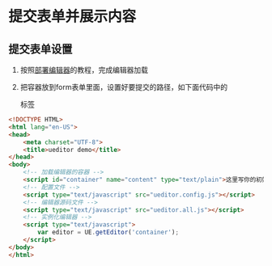 # 提交表单并展示内容

## 提交表单设置

1. 按照[部署编辑器](部署编辑器.md "部署编辑器")的教程，完成编辑器加载

2. 把容器放到form表单里面，设置好要提交的路径，如下面代码中的<form>标签

```html
<!DOCTYPE HTML>
<html lang="en-US">
<head>
	<meta charset="UTF-8">
	<title>ueditor demo</title>
</head>
<body>
	<!-- 加载编辑器的容器 -->
	<script id="container" name="content" type="text/plain">这里写你的初始化内容</script>
	<!-- 配置文件 -->
	<script type="text/javascript" src="ueditor.config.js"></script>
	<!-- 编辑器源码文件 -->
	<script type="text/javascript" src="ueditor.all.js"></script>
	<!-- 实例化编辑器 -->
	<script type="text/javascript">
	    var editor = UE.getEditor('container');
	</script>
</body>
</html>
```